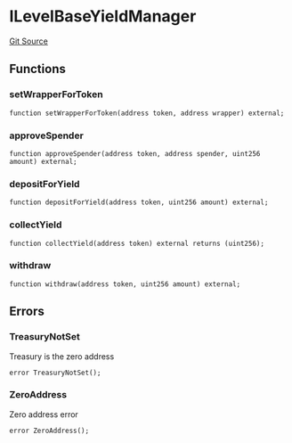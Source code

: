 # ILevelBaseYieldManager
[Git Source](https://github.com/Level-Money/contracts/blob/8db01e6152f39f954577b5bcc8ca6a9c0b59a8cd/src/v1/interfaces/ILevelBaseYieldManager.sol)


## Functions
### setWrapperForToken


```solidity
function setWrapperForToken(address token, address wrapper) external;
```

### approveSpender


```solidity
function approveSpender(address token, address spender, uint256 amount) external;
```

### depositForYield


```solidity
function depositForYield(address token, uint256 amount) external;
```

### collectYield


```solidity
function collectYield(address token) external returns (uint256);
```

### withdraw


```solidity
function withdraw(address token, uint256 amount) external;
```

## Errors
### TreasuryNotSet
Treasury is the zero address


```solidity
error TreasuryNotSet();
```

### ZeroAddress
Zero address error


```solidity
error ZeroAddress();
```

